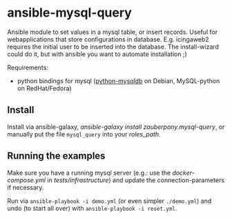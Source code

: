 ansible-mysql-query
===================

Ansible module to set values in a mysql table, or insert records. Useful for webapplications that store configurations in database. E.g. icingaweb2 requires the initial user to be inserted into the database. The install-wizard could do it, but with ansible you want to automate installation ;)

Requirements:

- python bindings for mysql ([python-mysqldb](https://packages.debian.org/jessie/python-mysqldb) on Debian, MySQL-python on RedHat/Fedora)

Install
-------

Install via ansible-galaxy, *ansible-galaxy install zauberpony.mysql-query*, or manually put the file `mysql_query` into your *roles_path*.

Running the examples
--------------------

Make sure you have a running mysql server (e.g.: use the *docker-compose.yml* in *tests/infrastructure*) and update the connection-parameters if necessary.
 
Run via ```ansible-playbook -i demo.yml``` (or even simpler ```./demo.yml```) and undo (to start all over) with ```ansible-playbook -i reset.yml```.